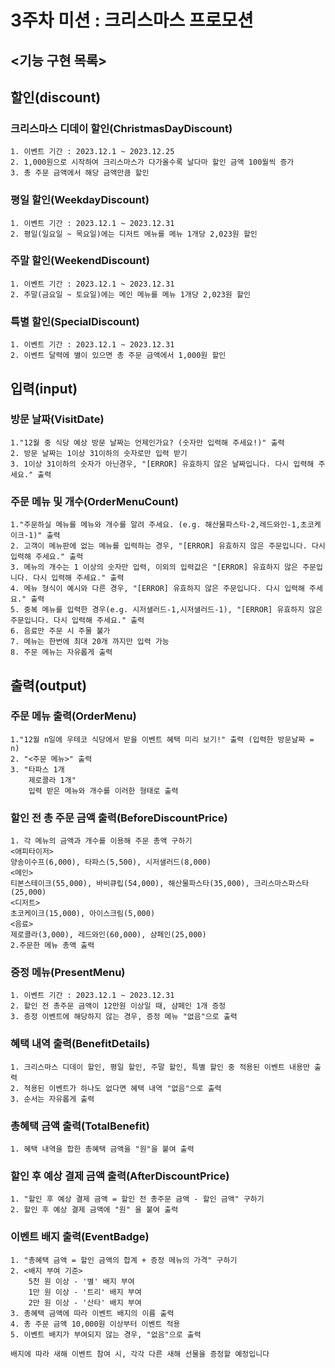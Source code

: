 # 3주차 미션 : 크리스마스 프로모션

## <기능 구현 목록>

## 할인(discount)

### 크리스마스 디데이 할인(ChristmasDayDiscount)
    1. 이벤트 기간 : 2023.12.1 ~ 2023.12.25
    2. 1,000원으로 시작하여 크리스마스가 다가올수록 날다마 할인 금액 100월씩 증가
    3. 총 주문 금액에서 해당 금액만큼 할인
    
### 평일 할인(WeekdayDiscount)
    1. 이벤트 기간 : 2023.12.1 ~ 2023.12.31
    2. 평일(일요일 ~ 목요일)에는 디저트 메뉴를 메뉴 1개당 2,023원 할인

### 주말 할인(WeekendDiscount)
    1. 이벤트 기간 : 2023.12.1 ~ 2023.12.31
    2. 주말(금요일 ~ 토요일)에는 메인 메뉴를 메뉴 1개당 2,023원 할인

### 특별 할인(SpecialDiscount)
    1. 이벤트 기간 : 2023.12.1 ~ 2023.12.31
    2. 이벤트 달력에 별이 있으면 총 주문 금액에서 1,000원 할인


## 입력(input)

### 방문 날짜(VisitDate)
    1."12월 중 식당 예상 방문 날짜는 언제인가요? (숫자만 입력해 주세요!)" 출력
    2. 방문 날짜는 1이상 31이하의 숫자로만 입력 받기
    3. 1이상 31이하의 숫자가 아닌경우, "[ERROR] 유효하지 않은 날짜입니다. 다시 입력해 주세요." 출력
    
### 주문 메뉴 및 개수(OrderMenuCount)
    1."주문하실 메뉴를 메뉴와 개수를 알려 주세요. (e.g. 해산물파스타-2,레드와인-1,초코케이크-1)" 출력
    2. 고객이 메뉴판에 없는 메뉴를 입력하는 경우, "[ERROR] 유효하지 않은 주문입니다. 다시 입력해 주세요." 출력
    3. 메뉴의 개수는 1 이상의 숫자만 입력, 이외의 입력값은 "[ERROR] 유효하지 않은 주문입니다. 다시 입력해 주세요." 출력
    4. 메뉴 형식이 예시와 다른 경우, "[ERROR] 유효하지 않은 주문입니다. 다시 입력해 주세요." 출력
    5. 중복 메뉴를 입력한 경우(e.g. 시저샐러드-1,시저샐러드-1), "[ERROR] 유효하지 않은 주문입니다. 다시 입력해 주세요." 출력
    6. 음료만 주문 시 주물 불가
    7. 메뉴는 한번에 최대 20개 까지만 입력 가능
    8. 주문 메뉴는 자유롭게 출력

## 출력(output)
    
### 주문 메뉴 출력(OrderMenu)
    1."12월 n일에 우테코 식당에서 받을 이벤트 혜택 미리 보기!" 출력 (입력한 방문날짜 = n)
    2. "<주문 메뉴>" 출력
    3. "타파스 1개
        제로콜라 1개"
        입력 받은 메뉴와 개수를 이러한 형태로 출력
    
### 할인 전 총 주문 금액 출력(BeforeDiscountPrice)
    1. 각 메뉴의 금액과 개수를 이용해 주문 총액 구하기
    <애피타이저>
    양송이수프(6,000), 타파스(5,500), 시저샐러드(8,000)
    <메인>
    티본스테이크(55,000), 바비큐립(54,000), 해산물파스타(35,000), 크리스마스파스타(25,000)
    <디저트>
    초코케이크(15,000), 아이스크림(5,000)
    <음료>
    제로콜라(3,000), 레드와인(60,000), 샴페인(25,000)
    2.주문한 메뉴 총액 출력

### 증정 메뉴(PresentMenu)
    1. 이벤트 기간 : 2023.12.1 ~ 2023.12.31
    2. 할인 전 총주문 금액이 12만원 이상일 때, 샴페인 1개 증정   
    3. 증정 이벤트에 해당하지 않는 경우, 증정 메뉴 "없음"으로 출력

### 혜택 내역 출력(BenefitDetails)
    1. 크리스마스 디데이 할인, 평일 할인, 주말 할인, 특별 할인 중 적용된 이벤트 내용만 출력
    2. 적용된 이벤트가 하나도 없다면 혜택 내역 "없음"으로 출력
    3. 순서는 자유롭게 출력
       
### 총혜택 금액 출력(TotalBenefit)
    1. 혜택 내역을 합한 총혜택 금액을 "원"을 붙여 출력

### 할인 후 예상 결제 금액 출력(AfterDiscountPrice)
    1. "할인 후 예상 결제 금액 = 할인 전 총주문 금액 - 할인 금액" 구하기
    2. 할인 후 예상 결제 금액에 "원" 을 붙여 출력

### 이벤트 배지 출력(EventBadge)
    1. "총혜택 금액 = 할인 금액의 합계 + 증정 메뉴의 가격" 구하기
    2. <배지 부여 기준>
        5천 원 이상 - '별' 배지 부여 
        1만 원 이상 - '트리' 배지 부여
        2만 원 이상 - '산타' 배지 부여
    3. 총혜택 금액에 따라 이벤트 배지의 이름 출력
    4. 총 주문 금액 10,000원 이상부터 이벤트 적용
    5. 이벤트 배지가 부여되지 않는 경우, "없음"으로 출력
    
    배지에 따라 새해 이벤트 참여 시, 각각 다른 새해 선물을 증정할 예정입니다


